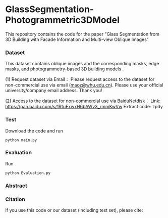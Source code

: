 # GlassSegmentation-Photogrammetric3DModel
This repository contains the code for the paper "Glass Segmentation from 3D Building with Facade Information and Multi-view Oblique Images"

### Dataset
This dataset contains oblique images and the corresponding masks, edge masks, and photogrammetry-based 3D building models .

(1) Request dataset via Email：
Please request access to the dataset for non-commercial use via email (maoz@whu.edu.cn). Please use your official university/company email address. Thank you!

(2) Access to the dataset for non-commercial use via BaiduNetdisk：
Link: https://pan.baidu.com/s/1RfuFxwxH6bAWv3_rmmKwVw  Extract code: zpdy

### Test
Download the code and run
```
python main.py
```

### Evaluation
Run
```
python Evaluation.py
```

### Abstract


### Citation
If you use this code or our dataset (including test set), please cite:

```

```
